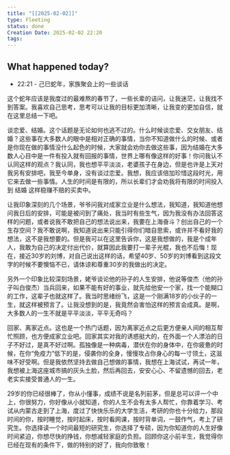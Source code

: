 ```yaml
---
title: "[[2025-02-02]]"
type: Fleeting
status: done
Creation Date: 2025-02-02 22:20
tags:
---
```



## What happened today?
- 22:21 - 己巳蛇年，家族聚会上的一些谈话

这个蛇年应该是我度过的最难熬的春节了，一些长辈的诘问，让我迷茫，让我找不到答案。我喜欢自己思考，思考可以让我的目标更加清晰，让我变的更加自信，就在这里总结一下吧。

谈恋爱、结婚。这个话题是无论如何也逃不过的。什么时候谈恋爱、交女朋友、结婚？这些事在大多数人的眼中是相对正确的事情，当你不知道做什么的时候、或者是你现在做的事情没什么起色的时候，大家就会劝你去做这些事，因为结婚在大多数人心目中是一件有投入就有回报的事情，世界上哪有像这样的好事！你问我认不认同这样的观点？我认同，我也想平平淡淡，老婆孩子在身边，但是也许是上天对我另有安排吧，我至今单身，没有谈过恋爱。我想，我应该倍加珍惜这段时光，用它来去做一些事情。人生的时间是有限的，所以长辈们才会劝我将有限的时间投入到 结婚 这样稳赚不赔的买卖中。

让我印象深刻的几个场景，爷爷问我对成家立业是什么想法，我知道，我知道他想问我日后的安排，可能是被问到了痛处，我当时有些生气，因为我没有办法回答这样的问题，或者说我不敢把自己的想法说出来，我要在上海奋斗？创出自己的一个生存空间？我不敢说啊，我知道说出来只能引得你们暗自思索，或许并不看好我的想法，这不是我想要的。但是我可以在这里告诉你，这是我想做的，我是个成年人，我敢为自己的决定付出代价，就算因此我要打一辈子光棍，我也不后悔！现在，接近30岁的刘博，对自己说出这样的话，希望40岁、50岁的刘博看到这段文字的时候不要懊恼不已，请体谅和尊重30岁的我做出的决定。

另外一个印象比较深刻场景，姥爷谈论他的孙子的人生安排，他说等俊杰（他的孙子叫白俊杰）当兵回来，如果不能有好的事业，就先给他安一个家，找一个能糊口的工作，这辈子也就这样了。我当时思绪纷飞，这是一个刚满18岁的小伙子的一生，就这样被预言了。让我没想到的是，我竟然会害怕这样的预言会成真。是啊，大多数人的一生不就是平平淡淡，平平无奇吗？

回家、离家近点。这也是一个热门话题，因为离家近点之后更方便亲人间的相互帮忙照顾，也方便成家立业吧。回家其实对我的诱惑挺大的，在外面一个人漂泊的日子不好过，是真不好过啊。孤独像是一种病毒，潜伏在你的身体中，在你疲惫的时候，在你“免疫力”低下的是，侵袭你的全身，慢慢攻占你身心的每一寸领土，这滋味不好受啊。但是我依然坚持去做自己想做的事情，我想在上海试试，再试一年，我想被上海这座城市搞的灰头土脸，然后再回去，安安心心、不留遗憾的回去，老老实实接受普通人的一生。

29岁的你已经很棒了，你从小懂事，成绩不说是名列前茅，但是总可以评一个中上，你很努力，你好像从小就知道，你的人生不会有太多人帮忙，你靠着学习、考试从内蒙古走到了上海，度过了快快乐乐的大学生活，考研的你也十分给力，那段时间的你，按时睡觉，按时起床，按时看网课，按时背单词，一鼓作气，考上了研究生。你选择读一个时间最短的研究生，你选择了专硕，因为你知道你的人生好像时间紧迫，你想尽快的挣钱，你想减轻家庭的负担。回顾你这小前半生，我觉得你已经在现有的条件下，做的特别的好了，我向你致敬！
